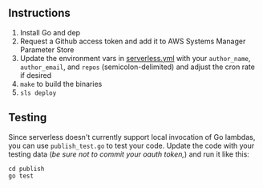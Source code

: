 ## Instructions

1. Install Go and dep
2. Request a Github access token and add it to AWS Systems Manager Parameter Store
3. Update the environment vars in [serverless.yml](serverless.yml) with your `author_name`, `author_email`, and `repos` (semicolon-delimited) and adjust the cron rate if desired
4. `make` to build the binaries
5. `sls deploy`

## Testing

Since serverless doesn't currently support local invocation of Go lambdas, you can use `publish_test.go` to test your code. Update the code with your testing data (*be sure not to commit your oauth token,*) and run it like this:

```
cd publish
go test
```